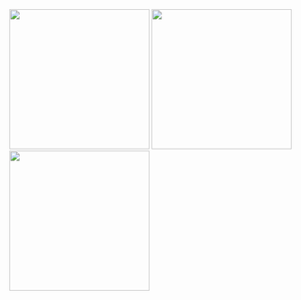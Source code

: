 <img src ="https://github.com/Henijariwala/festival_app/assets/160698403/9b276739-504e-4599-a50f-12bb459cc717" width="250">
<img src ="https://github.com/Henijariwala/festival_app/assets/160698403/e8feebda-db7c-4827-9a82-940ffe9bfe1a" width="250">
<img src ="https://github.com/Henijariwala/festival_app/assets/160698403/07cd921e-32c1-410b-8e88-209d40eff8d9" width="250">

